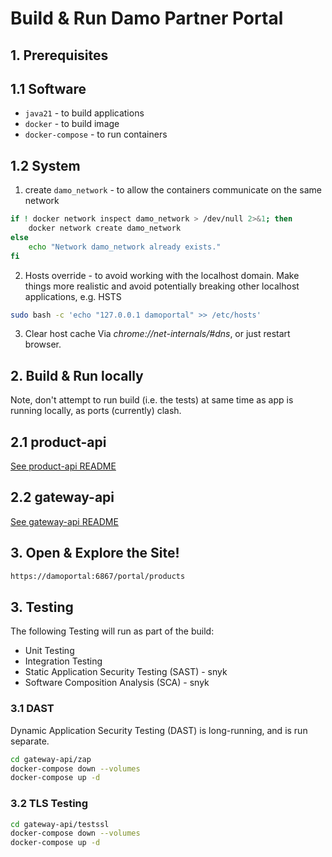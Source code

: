 # Build & Run Damo Partner Portal

## 1. Prerequisites

## 1.1 Software

* `java21` - to build applications
* `docker` - to build image
* `docker-compose` - to run containers

## 1.2 System

1. create `damo_network` - to allow the containers communicate on the same network

```bash
if ! docker network inspect damo_network > /dev/null 2>&1; then
    docker network create damo_network
else
    echo "Network damo_network already exists."
fi

```

2. Hosts override - to avoid working with the localhost domain. Make things more realistic and avoid potentially
   breaking other localhost applications, e.g. HSTS

```bash
sudo bash -c 'echo "127.0.0.1 damoportal" >> /etc/hosts'
```

3. Clear host cache
   Via *chrome://net-internals/#dns*, or just restart browser.

## 2. Build & Run locally

Note, don't attempt to run build (i.e. the tests) at same time as app is running locally, as ports (currently) clash.

## 2.1 product-api

[See product-api README](product-api/README.md)

## 2.2 gateway-api

[See gateway-api README](gateway-api/README.md)

## 3. Open & Explore the Site!

```html
https://damoportal:6867/portal/products
```

## 3. Testing

The following Testing will run as part of the build:

* Unit Testing
* Integration Testing
* Static Application Security Testing (SAST) - snyk
* Software Composition Analysis (SCA) - snyk

### 3.1 DAST

Dynamic Application Security Testing (DAST) is long-running, and is run separate.

```bash
cd gateway-api/zap
docker-compose down --volumes
docker-compose up -d
```

### 3.2 TLS Testing

```bash
cd gateway-api/testssl
docker-compose down --volumes
docker-compose up -d
```

